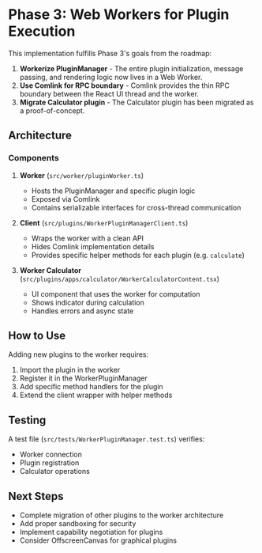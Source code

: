 # Phase 3: Web Workers for Plugin Execution

This implementation fulfills Phase 3's goals from the roadmap:

1. **Workerize PluginManager** - The entire plugin initialization, message passing, and rendering logic now lives in a Web Worker.
2. **Use Comlink for RPC boundary** - Comlink provides the thin RPC boundary between the React UI thread and the worker.
3. **Migrate Calculator plugin** - The Calculator plugin has been migrated as a proof-of-concept.

## Architecture

### Components

1. **Worker** (`src/worker/pluginWorker.ts`)
   - Hosts the PluginManager and specific plugin logic
   - Exposed via Comlink
   - Contains serializable interfaces for cross-thread communication

2. **Client** (`src/plugins/WorkerPluginManagerClient.ts`)
   - Wraps the worker with a clean API
   - Hides Comlink implementation details
   - Provides specific helper methods for each plugin (e.g. `calculate`)

3. **Worker Calculator** (`src/plugins/apps/calculator/WorkerCalculatorContent.tsx`)
   - UI component that uses the worker for computation
   - Shows indicator during calculation
   - Handles errors and async state

## How to Use

Adding new plugins to the worker requires:

1. Import the plugin in the worker
2. Register it in the WorkerPluginManager
3. Add specific method handlers for the plugin
4. Extend the client wrapper with helper methods

## Testing

A test file (`src/tests/WorkerPluginManager.test.ts`) verifies:
- Worker connection
- Plugin registration
- Calculator operations

## Next Steps

- Complete migration of other plugins to the worker architecture
- Add proper sandboxing for security
- Implement capability negotiation for plugins
- Consider OffscreenCanvas for graphical plugins 